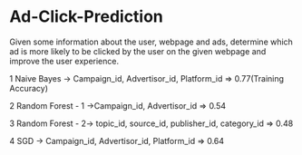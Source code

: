 # Ad-Click-Prediction
Given some information about the user, webpage and ads, determine which ad is more likely to be clicked by the user on the given webpage and improve the user experience.
 
1	Naive Bayes ->	Campaign_id, Advertisor_id, Platform_id =>	0.77(Training Accuracy)

2	Random Forest - 1	->Campaign_id, Advertisor_id =>	0.54

3	Random Forest - 2->	topic_id, source_id, publisher_id, category_id =>	0.48

4	SGD	-> Campaign_id, Advertisor_id, Platform_id	=> 0.64

